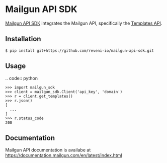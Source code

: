 # Mailgun API SDK

[Mailgun API SDK](https://github.com/reveni-io/mailgun-api-sdk) integrates the Mailgun API, specifically the [Templates API](https://documentation.mailgun.com/en/latest/api-templates.html#templates).

## Installation

    $ pip install git+https://github.com/reveni-io/mailgun-api-sdk.git

## Usage

.. code:: python

    >>> import mailgun_sdk
    >>> client = mailgun_sdk.Client('api_key', 'domain')
    >>> r = client.get_templates()
    >>> r.json()
    [
      ...
    ]
    >>> r.status_code
    200

## Documentation

Mailgun API documentation is availabe at https://documentation.mailgun.com/en/latest/index.html

